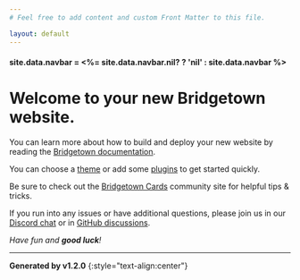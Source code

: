 ```yaml
---
# Feel free to add content and custom Front Matter to this file.

layout: default
---
```


#### site.data.navbar = <%= site.data.navbar.nil? ? 'nil' : site.data.navbar %>

# Welcome to your new Bridgetown website.

You can learn more about how to build and deploy your new website by reading the [Bridgetown documentation](https://www.bridgetownrb.com/docs).

You can choose a [theme](https://github.com/topics/bridgetown-theme) or add some [plugins](https://www.bridgetownrb.com/plugins/) to get started quickly.

Be sure to check out the [Bridgetown Cards](https://bridgetown.cards) community site for helpful tips & tricks.

If you run into any issues or have additional questions, please join us in our [Discord chat](https://discord.gg/4E6hktQGz4) or in [GitHub discussions](https://github.com/bridgetownrb/bridgetown/discussions).

_Have fun and **good luck**!_

---

**Generated by v1.2.0**
{:style="text-align:center"}
